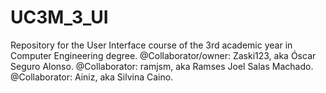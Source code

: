 UC3M_3_UI
=========

Repository for the User Interface course of the 3rd academic year in Computer Engineering degree.
@Collaborator/owner: Zaski123, aka Óscar Seguro Alonso.
@Collaborator: ramjsm, aka Ramses Joel Salas Machado.
@Collaborator: Ainiz, aka Silvina Caino.
